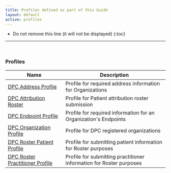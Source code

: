 ```yaml
---
title: Profiles defined as part of this Guide
layout: default
active: profiles
---
```


<!-- { :.no_toc } -->

<!-- TOC  the css styling for this is \pages\assets\css\project.css under 'markdown-toc'-->

* Do not remove this line (it will not be displayed)
{:toc}

<!-- end TOC -->

---
<br />

### Profiles

<table>
<thead>
<tr>
<th>Name</th>
<th>Description</th>
</tr>
</thead>
<tbody>
<tr>
<td><a href="StructureDefinition-dpc-profile-address.html">DPC Address Profile</a></td>
<td>Profile for required address information for Organizations</td>
</tr>
<tr>
<td><a href="StructureDefinition-dpc-profile-attribution-roster.html">DPC Attribution Roster</a></td>
<td>Profile for Patient attribution roster submission</td>
</tr>
<tr>
<td><a href="StructureDefinition-dpc-profile-endpoint.html">DPC Endpoint Profile</a></td>
<td>Profile for required information for an Organization's Endpoints</td>
</tr>
<tr>
<td><a href="StructureDefinition-dpc-profile-organization.html">DPC Organization Profile</a></td>
<td>Profile for DPC registered organizations</td>
</tr>
<tr>
<td><a href="StructureDefinition-dpc-profile-patient.html">DPC Roster Patient Profile</a></td>
<td>Profile for submitting patient information for Roster purposes</td>
</tr>
<tr>
<td><a href="StructureDefinition-dpc-profile-practitioner.html">DPC Roster Practitioner Profile</a></td>
<td>Profile for submitting practitioner information for Roster purposes</td>
</tr>
</tbody>
</table>


